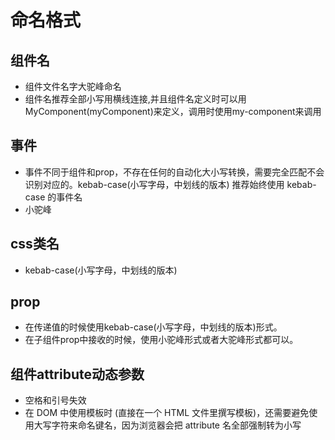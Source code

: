 # 命名格式

## 组件名

* 组件文件名字大驼峰命名
* 组件名推荐全部小写用横线连接,并且组件名定义时可以用MyComponent(myComponent)来定义，调用时使用my-component来调用

## 事件

* 事件不同于组件和prop，不存在任何的自动化大小写转换，需要完全匹配不会识别对应的。kebab-case(小写字母，中划线的版本)
推荐始终使用 kebab-case 的事件名
* 小驼峰

## css类名

* kebab-case(小写字母，中划线的版本)

## prop

* 在传递值的时候使用kebab-case(小写字母，中划线的版本)形式。
* 在子组件prop中接收的时候，使用小驼峰形式或者大驼峰形式都可以。

## 组件attribute动态参数

* 空格和引号失效
* 在 DOM 中使用模板时 (直接在一个 HTML 文件里撰写模板)，还需要避免使用大写字符来命名键名，因为浏览器会把 attribute 名全部强制转为小写
